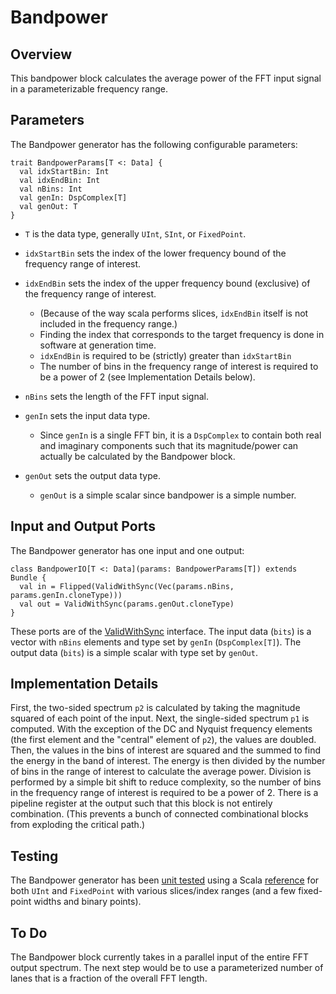 # Bandpower

## Overview
This bandpower block calculates the average power of the FFT input signal in a parameterizable frequency range.

## Parameters
The Bandpower generator has the following configurable parameters:

```
trait BandpowerParams[T <: Data] {
  val idxStartBin: Int
  val idxEndBin: Int
  val nBins: Int
  val genIn: DspComplex[T]
  val genOut: T
}
```
* `T` is the data type, generally `UInt`, `SInt`, or `FixedPoint`.

* `idxStartBin` sets the index of the lower frequency bound of the frequency range of interest.
* `idxEndBin` sets the index of the upper frequency bound (exclusive) of the frequency range of interest.
  * (Because of the way scala performs slices, `idxEndBin` itself is not included in the frequency range.)
  * Finding the index that corresponds to the target frequency is done in software at generation time.
  * `idxEndBin` is required to be (strictly) greater than `idxStartBin`
  * The number of bins in the frequency range of interest is required to be a power of 2 (see Implementation Details below).
* `nBins` sets the length of the FFT input signal.
* `genIn` sets the input data type.
  * Since `genIn` is a single FFT bin, it is a `DspComplex` to contain both real and imaginary components such that its magnitude/power can actually be calculated by the Bandpower block.
* `genOut` sets the output data type.
  * `genOut` is a simple scalar since bandpower is a simple number.

## Input and Output Ports
The Bandpower generator has one input and one output:

```
class BandpowerIO[T <: Data](params: BandpowerParams[T]) extends Bundle {
  val in = Flipped(ValidWithSync(Vec(params.nBins, params.genIn.cloneType)))
  val out = ValidWithSync(params.genOut.cloneType)
}
```

These ports are of the [ValidWithSync](https://github.com/ucb-bar/dsptools/blob/master/rocket/doc/stream.md) interface. The input data (`bits`) is a vector with `nBins` elements and type set by `genIn` (`DspComplex[T]`). The output data (`bits`) is a simple scalar with type set by `genOut`.

## Implementation Details
First, the two-sided spectrum `p2` is calculated by taking the magnitude squared of each point of the input. Next, the single-sided spectrum `p1` is computed. With the exception of the DC and Nyquist frequency elements (the first element and the "central" element of `p2`), the values are doubled. Then, the values in the bins of interest are squared and the summed to find the energy in the band of interest. The energy is then divided by the number of bins in the range of interest to calculate the average power. Division is performed by a simple bit shift to reduce complexity, so the number of bins in the frequency range of interest is required to be a power of 2. There is a pipeline register at the output such that this block is not entirely combination. (This prevents a bunch of connected combinational blocks from exploding the critical path.)

## Testing
The Bandpower generator has been [unit tested](https://github.com/ucberkeley-ee290c/fa18-wellness-monitor/blob/master/src/test/scala/BandpowerSpec.scala) using a Scala [reference](https://github.com/ucberkeley-ee290c/fa18-wellness-monitor/blob/master/src/test/scala/BandpowerTester.scala) for both `UInt` and `FixedPoint` with various slices/index ranges (and a few fixed-point widths and binary points).

## To Do
The Bandpower block currently takes in a parallel input of the entire FFT output spectrum. The next step would be to use a parameterized number of lanes that is a fraction of the overall FFT length.
